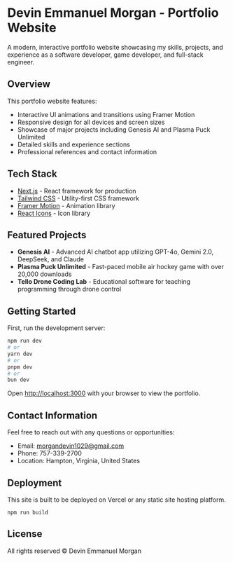# Devin Emmanuel Morgan - Portfolio Website

A modern, interactive portfolio website showcasing my skills, projects, and experience as a software developer, game developer, and full-stack engineer.

## Overview

This portfolio website features:

- Interactive UI animations and transitions using Framer Motion
- Responsive design for all devices and screen sizes
- Showcase of major projects including Genesis AI and Plasma Puck Unlimited
- Detailed skills and experience sections
- Professional references and contact information

## Tech Stack

- [Next.js](https://nextjs.org) - React framework for production
- [Tailwind CSS](https://tailwindcss.com) - Utility-first CSS framework
- [Framer Motion](https://www.framer.com/motion/) - Animation library
- [React Icons](https://react-icons.github.io/react-icons/) - Icon library

## Featured Projects

- **Genesis AI** - Advanced AI chatbot app utilizing GPT-4o, Gemini 2.0, DeepSeek, and Claude
- **Plasma Puck Unlimited** - Fast-paced mobile air hockey game with over 20,000 downloads
- **Tello Drone Coding Lab** - Educational software for teaching programming through drone control

## Getting Started

First, run the development server:

```bash
npm run dev
# or
yarn dev
# or
pnpm dev
# or
bun dev
```

Open [http://localhost:3000](http://localhost:3000) with your browser to view the portfolio.

## Contact Information

Feel free to reach out with any questions or opportunities:

- Email: morgandevin1029@gmail.com
- Phone: 757-339-2700
- Location: Hampton, Virginia, United States

## Deployment

This site is built to be deployed on Vercel or any static site hosting platform.

```
npm run build
```

## License

All rights reserved © Devin Emmanuel Morgan

